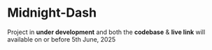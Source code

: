 # Midnight-Dash

Project in **under development** and both the **codebase** & **live link** will available on or before 5th June, 2025
